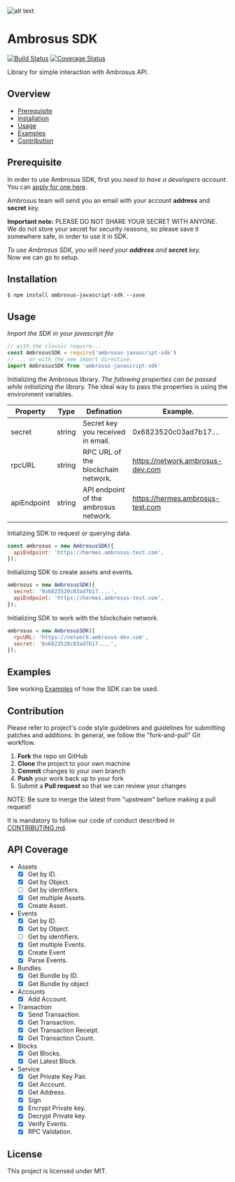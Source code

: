 ![alt text](https://cdn-images-1.medium.com/max/1600/1*hGJHnXJuOmfjIcEofbC0Ww.png 'Ambrosus')

# Ambrosus SDK

<!-- BADGES -->

[![Build Status](https://travis-ci.com/ambrosus/sdk-javascript.svg?branch=master)](https://travis-ci.com/ambrosus/sdk-javascript) [![Coverage Status](https://img.shields.io/badge/coverage-93%25-brightgreen.svg)](https://github.com/ambrosus/sdk-javascript)

<!-- END BADGES -->

Library for simple interaction with Ambrosus API.


## Overview

- [Prerequisite](#prerequisite)
- [Installation](#installation)
- [Usage](#usage)
- [Examples](#examples)
- [Contribution](#contribution)

## Prerequisite

In order to use Ambrosus SDK, first you _need to have a developers account_.\
You can [apply for one here](https://selfservice-test.ambrosus.com/create).

Ambrosus team will send you an email with your account **address** and **secret** key.

**Important note:**
PLEASE DO NOT SHARE YOUR SECRET WITH ANYONE. \
We do not store your secret for security reasons, so please save it somewhere safe, in order to use it in SDK.

_To use Ambrosus SDK, you will need your **address** and **secret** key._\
Now we can go to setup.

## Installation
```console
$ npm install ambrosus-javascript-sdk --save
```

## Usage
_Import the SDK in your javascript file_
```javascript
// with the classic require...
const AmbrosusSDK = require('ambrosus-javascript-sdk')
// ... or with the new import directive.
import AmbrosusSDK from 'ambrosus-javascript-sdk'
```
Initializing the Ambrosus library.
_The following properties can be passed while initializing the library._
The ideal way to pass the properties is using the environment variables.

|Property    | Type | Defination | Example. |
|---|---|---|---|
|secret      | string | Secret key you received in email.| 0x6823520c03ad7b17....|
|rpcURL      | string | RPC URL of the blockchain network. | https://network.ambrosus-dev.com |
|apiEndpoint | string | API endpoint of the ambrosus network. | https://hermes.ambrosus-test.com |

Intializing SDK to request or querying data.
```javascript
const ambrosus = new AmbrosusSDK({
  apiEndpoint: 'https://hermes.ambrosus-test.com',
});
```
Initializing SDK to create assets and events.
```javascript
ambrosus = new AmbrosusSDK({
  secret: '0x6823520c03ad7b17....',
  apiEndpoint: 'https://hermes.ambrosus-test.com',
});
```
Initializing SDK to work with the blockchain network.
```javascript
ambrosus = new AmbrosusSDK({
  rpcURL: 'https://network.ambrosus-dev.com',
  secret: '0x6823520c03ad7b17....',
});
```

## Examples

See working [Examples](examples/) of how the SDK can be used.

## Contribution

Please refer to project's code style guidelines and guidelines for submitting patches and additions. In general, we follow the "fork-and-pull" Git workflow.

 1. **Fork** the repo on GitHub
 2. **Clone** the project to your own machine
 3. **Commit** changes to your own branch
 4. **Push** your work back up to your fork
 5. Submit a **Pull request** so that we can review your changes

NOTE: Be sure to merge the latest from "upstream" before making a pull request!

It is mandatory to follow our code of conduct described in [CONTRIBUTING.md](https://github.com/ambrosus/sdk-javascript/blob/master/CONTRIBUTING.md).

## API Coverage

* Assets
  - [x] Get by ID.
  - [x] Get by Object.
  - [ ] Get by identifiers.
  - [x] Get multiple Assets.
  - [x] Create Asset.
* Events
  - [x] Get by ID.
  - [x] Get by Object.
  - [ ] Get by identifiers.
  - [x] Get multiple Events.
  - [x] Create Event
  - [x] Parse Events.
* Bundles
  - [x] Get Bundle by ID.
  - [x] Get Bundle by object
* Accounts
  - [x] Add Account.
* Transaction
  - [x] Send Transaction.
  - [x] Get Transaction.
  - [x] Get Transaction Receipt.
  - [x] Get Transaction Count.
* Blocks
  - [x] Get Blocks.
  - [x] Get Latest Block.
* Service
  - [x] Get Private Key Pair.
  - [x] Get Account.
  - [x] Get Address.
  - [x] Sign
  - [x] Encrypt Private key.
  - [x] Decrypt Private key.
  - [x] Verify Events.
  - [x] RPC Validation.

## License

This project is licensed under MIT.

